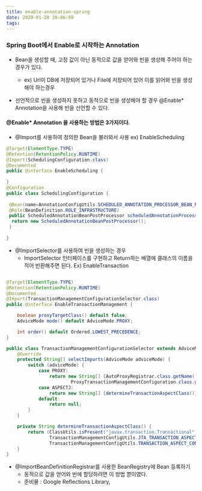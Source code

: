 ```yaml
---
title: enable-annotation-spring
date: 2020-01-20 20:06:59
tags:
---
```


### Spring Boot에서 Enable로 시작하는 Annotation

- Bean을 생성할 때, 고정 값이 아닌 동적으로 값을 얻어와 빈을 생성해 주어야 하는 경우가 있다. 
    - ex) Url이 DB에 저장되어 있거나 File에 저장되어 있어 이를 읽어와 빈을 생성해야 하는경우

- 선언적으로 빈을 생성하지 못하고 동적으로 빈을 생성해야 할 경우 @Enable* Annotation을 사용해 빈을 선언할 수 있다.

#### @Enable* Annotation 을 사용하는 방법은 3가지이다.
- @Import를 사용하여 정의한 Bean을 불러와서 사용 ex) EnableScheduling

```java
@Target(ElementType.TYPE)
@Retention(RetentionPolicy.RUNTIME)
@Import(SchedulingConfiguration.class)
@Documented
public @interface EnableScheduling {
 
}
@Configuration
public class SchedulingConfiguration {
 
 @Bean(name=AnnotationConfigUtils.SCHEDULED_ANNOTATION_PROCESSOR_BEAN_NAME)
 @Role(BeanDefinition.ROLE_INFRASTRUCTURE)
 public ScheduledAnnotationBeanPostProcessor scheduledAnnotationProcessor() {
  return new ScheduledAnnotationBeanPostProcessor();
 }
 
}
```

- @ImportSelector를 사용하여 빈을 생성하는 경우 
    - ImportSelector 인터페이스를 구현하고 Return하는 배열에 클래스의 이름을 적어 반환해주면 된다. Ex) EnableTransaction

```java

@Target(ElementType.TYPE)
@Retention(RetentionPolicy.RUNTIME)
@Documented
@Import(TransactionManagementConfigurationSelector.class)
public @interface EnableTransactionManagement {

	boolean proxyTargetClass() default false;
	AdviceMode mode() default AdviceMode.PROXY;

	int order() default Ordered.LOWEST_PRECEDENCE;
}

public class TransactionManagementConfigurationSelector extends AdviceModeImportSelector<EnableTransactionManagement> {
	@Override
	protected String[] selectImports(AdviceMode adviceMode) {
		switch (adviceMode) {
			case PROXY:
				return new String[] {AutoProxyRegistrar.class.getName(),
						ProxyTransactionManagementConfiguration.class.getName()};
			case ASPECTJ:
				return new String[] {determineTransactionAspectClass()};
			default:
				return null;
		}
	}

	private String determineTransactionAspectClass() {
		return (ClassUtils.isPresent("javax.transaction.Transactional", getClass().getClassLoader()) ?
				TransactionManagementConfigUtils.JTA_TRANSACTION_ASPECT_CONFIGURATION_CLASS_NAME :
				TransactionManagementConfigUtils.TRANSACTION_ASPECT_CONFIGURATION_CLASS_NAME);
	}
}

```

- @ImportBeanDefinitionRegistrar를 사용한 BeanRegistry에 Bean 등록하기
    - 동적으로 값을 얻어와 빈에 할당하려면 이 방법 뿐이였다.
    - 준비물 : Google Reflections Library, 

    
